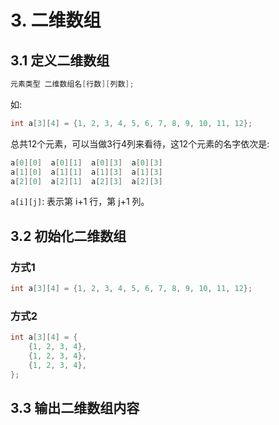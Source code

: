 # 3. 二维数组

## 3.1 定义二维数组

```c
元素类型 二维数组名[行数][列数];
```

如:
```c
int a[3][4] = {1, 2, 3, 4, 5, 6, 7, 8, 9, 10, 11, 12};
```
总共12个元素，可以当做3行4列来看待，这12个元素的名字依次是:

```c
a[0][0]  a[0][1]  a[0][3]  a[0][3]
a[1][0]  a[1][1]  a[1][3]  a[1][3]
a[2][0]  a[2][1]  a[2][3]  a[2][3]
```

`a[i][j]`: 表示第 i+1 行，第 j+1 列。


## 3.2 初始化二维数组

### 方式1

```c
int a[3][4] = {1, 2, 3, 4, 5, 6, 7, 8, 9, 10, 11, 12};
```

### 方式2

```c
int a[3][4] = {
    {1, 2, 3, 4},
    {1, 2, 3, 4},
    {1, 2, 3, 4},
};
```

## 3.3 输出二维数组内容

